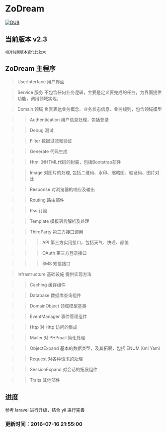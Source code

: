 # ZoDream

[![DUB](https://img.shields.io/dub/l/vibe-d.svg?maxAge=2592000)]()


## 当前版本 v2.3

    相对前面版本变化比较大

## ZoDream 主程序

> UserInterface 用户界面

> Service 服务 不包含任何业务逻辑，主要是定义要完成的任务，为界面提供功能，调用领域实现，

> Domain 领域 负责表达业务概念、业务状态信息、业务规则，包含领域模型

>> Authentication 用户信息处理，包括登录

>> Debug 测试

>> Filter 数据过滤和验证

>> Generate 代码生成

>> Html 对HTML代码的封装，包括Bootstrap部件

>> Image 对图片的处理, 包括二维码、水印、缩略图、验证码、图片对比

>> Response 对浏览器的响应及输出

>> Routing 路由部件

>> Rss 订阅

>> Template 模板语言解析及处理

>> ThirdParty 第三方接口调用

>>> API 第三方实用接口，包括天气、快递、颜值

>>> OAuth 第三方登录接口

>>> SMS 短信接口

> Infrastructure 基础设施 提供实现方法

>> Caching 缓存组件

>> Database 数据库查询组件

>> DomainObject 领域模型基类

>> EventManager 事件管理组件

>> Http 对 Http 访问的集成

>> Mailer 对 PHPmail 简化处理

>> ObjectExpand 基本的数据类型，及其拓展，包括 ENUM Xml Yaml 

>> Request 对各种请求的处理

>> SessionExpand 对会话的拓展组件

>> Traits 其他部件

## 进度

参考 laravel 进行升级，结合 yii 进行完善

### 更新时间：2016-07-16 21:55:00